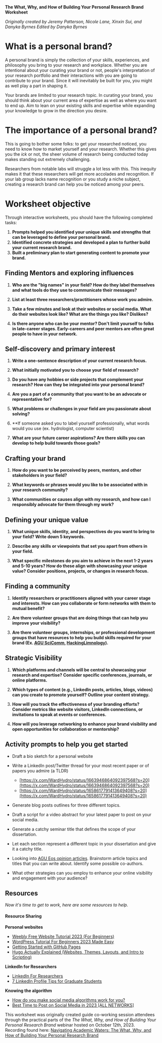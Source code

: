 **The What, Why, and How of Building Your Personal Research Brand Worksheet**

*Originally created by Jeremy Patterson, Nicole Lane, Xinxin Sui, and Danyka Byrnes*
*Edited by Danyka Byrnes*
# What is a personal brand?
 A personal brand is simply the collection of your skills, experiences, and philosophy you bring to your research and workplace. Whether you are intentional about your curating your brand or not, people's interpretation of your research portfolio and their interactions with you are going to contribute to your brand. Since it will inevitably be built for you, you might as well play a part in shaping it.

Your brands are limited to your research topic. In curating your brand, you should think about your current area of expertise as well as where you want to end up. Aim to lean on your existing skills and expertise while expanding your knowledge to grow in the direction you desire.
# The importance of a personal brand?
This is going to bother some folks: to get your researched noticed, you need to know how to market yourself and your research. Whether this gives you the *ick* or not, the sheer volume of research being conducted today makes standing out extremely challenging.

Researchers from notable labs will struggle a lot less with this. This inequity makes it that these researchers will get more accolades and recognition. If your lab group lacks name recognition or you study a niche subject, creating a research brand can help you be noticed among your peers. 
# Worksheet objective

Through interactive worksheets, you should have the following completed tasks:

1. **Prompts helped you identified your unique skills and strengths that can be leveraged to define your personal brand.**
2. **Identified concrete strategies and developed a plan to further build your current research brand.**
3. **Built a preliminary plan to start generating content to promote your brand.** 
## Finding Mentors and exploring influences

1. **Who are the "big names" in your field? How do they label themselves and what tools do they use to communicate their messages?**

2. **List at least three researchers/practitioners whose work you admire.**

3. **Take a few minutes and look at their websites or social media. What do their websites look like? What are the things you like? Dislikes?**

4. **Is there anyone who can be your mentor? Don't limit yourself to folks in late-career stages. Early-careers and peer mentors are often great people to have in your network.** 
## Self-discovery and primary interest

1. **Write a one-sentence description of your current research focus.**

2. **What initially motivated you to choose your field of research?**

3. **Do you have any hobbies or side projects that complement your research? How can they be integrated into your personal brand?**

4. **Are you a part of a community that you want to be an advocate or representative for?**

5. **What problems or challenges in your field are you passionate about solving?**

6. **If someone asked you to label yourself professionally, what words would you use (ex. hydrologist, computer scientist)

8. **What are your future career aspirations? Are there skills you can develop to help build towards those goals?**
## Crafting your brand

1. **How do you want to be perceived by peers, mentors, and other stakeholders in your field?**

2. **What keywords or phrases would you like to be associated with in your research community?**

3. **What communities or causes align with my research, and how can I responsibly advocate for them through my work?**
## Defining your unique value

1. **What unique skills, identity, and perspectives do you want to bring to your field? Write down 5 keywords.**

2. **Describe any skills or viewpoints that set you apart from others in your field.**

3. **What specific milestones do you aim to achieve in the next 1-2 years and 5-10 years? How do these align with showcasing your unique value? Consider positions, projects, or changes in research focus.**
## Finding a community

1. **Identify researchers or practitioners aligned with your career stage and interests. How can you collaborate or form networks with them to mutual benefit?**

2. **Are there volunteer groups that are doing things that can help you improve your visibility?** 

3. **Are there volunteer groups, internships, or professional development groups that have resources to help you build skills required for your brand (Ex. [AGU SciComm](https://t.co/Z6s3eKyHIF), [HackingLimnology](https://aquaticdatasciopensci.github.io/)).**
## Strategic Visibility

1. **Which platforms and channels will be central to showcasing your research and expertise? Consider specific conferences, journals, or online platforms.**

2. **Which types of content (e.g., LinkedIn posts, articles, blogs, videos) can you create to promote yourself? Outline your content strategy.**

3. **How will you track the effectiveness of your branding efforts? Consider metrics like website visitors, LinkedIn connections, or invitations to speak at events or conferences.**

4. **How will you leverage networking to enhance your brand visibility and open opportunities for collaboration or mentorship?**

## Activity prompts to help you get started

- Draft a bio sketch for a personal website
- Write a LinkedIn post/Twitter thread for your most recent paper or of papers you admire (a TLDR)
	- [https://x.com/WardHydro/status/1663946864092397568?s=20](https://x.com/WardHydro/status/1663946864092397568?s=20)
	- [https://x.com/WardHydro/status/1658617791413649408?s=20](https://x.com/WardHydro/status/1658617791413649408?s=20)

- Generate blog posts outlines for three different topics.
- Draft a script for a video abstract for your latest paper to post on your social media.
- Generate a catchy seminar title that defines the scope of your dissertation.
- Let each section represent a different topic in your dissertation and give it a catchy title.
- Looking into [AGU Eos opinion articles](https://eos.org/opinion). Brainstorm article topics and titles that you can write about. Identify some possible co-authors.
- What other strategies can you employ to enhance your online visibility and engagement with your audience?
## Resources
 *Now it's time to get to work, here are some resources to help.*
#### Resource Sharing
**Personal websites**
- [Weebly Free Website Tutorial 2023 (For Beginners)](https://www.youtube.com/watch?v=5l9hbrAw0-Y)
- [WordPress Tutorial For Beginners 2023 Made Easy](https://www.youtube.com/watch?v=oB6b5P6bcZg)
-  [Getting Started with GitHub Pages](https://www.youtube.com/watch?v=QyFcl_Fba-k)
- [Hugo Actually Explained (Websites, Themes, Layouts, and Intro to Scripting)](https://www.youtube.com/watch?v=ZFL09qhKi5I)

**LinkedIn for Researchers**
- [LinkedIn For Researchers](https://www.youtube.com/watch?v=boNvhuAgYN4)
- [7 LinkedIn Profile Tips for Graduate Students](https://theacademicdesigner.com/2021/linkedin-profile-tips-for-graduate-students/)

**Knowing the algorithm**
- [How do you make social media algorithms work for you?](https://www.linkedin.com/advice/3/how-do-you-make-social-media-algorithms)
- [Best Time to Post on Social Media in 2023 [ALL NETWORKS]](https://blog.hootsuite.com/best-time-to-post-on-social-media/)

This worksheet was originally created guide co-working session attendees through the practical parts of the _The What, Why, and How of Building Your Personal Research Brand_ webinar hosted on October 12th, 2023.  
Recording found here: [Navigating Academic Waters: The What, Why, and How of Building Your Personal Research Brand](https://www.youtube.com/watch?v=sDdmxYy6MLg)
